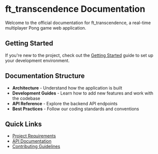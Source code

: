 # ft_transcendence Documentation

Welcome to the official documentation for ft_transcendence, a real-time multiplayer Pong game web application.

## Getting Started

If you're new to the project, check out the [Getting Started](getting-started.md) guide to set up your development environment.

## Documentation Structure

- **Architecture** - Understand how the application is built
- **Development Guides** - Learn how to add new features and work with the codebase
- **API Reference** - Explore the backend API endpoints
- **Best Practices** - Follow our coding standards and conventions

## Quick Links

- [Project Requirements](requirements.md)
- [API Documentation](http://localhost:8000/api/docs/)
- [Contributing Guidelines](contributing.md)
